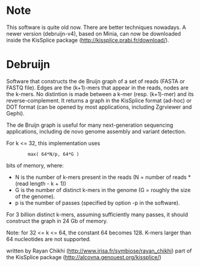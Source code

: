 Note
===

This software is quite old now. There are better techniques nowadays. A newer version (debruijn-v4), based on Minia, can now be downloaded inside the KisSplice package (http://kissplice.prabi.fr/download/). 

Debruijn
===

Software that constructs the de Bruijn graph of a set of reads (FASTA or FASTQ file).
Edges are the (k+1)-mers that appear in the reads, nodes are the k-mers.
No distintion is made between a k-mer (resp. (k+1)-mer) and its reverse-complement.
It returns a graph in the KisSplice format (ad-hoc) or DOT format (can be opened by 
most applications, including Zgrviewer and Gephi). 

The de Bruijn graph is useful for many next-generation sequencing applications,
including de novo genome assembly and variant detection.

For k <= 32, this implementation uses 

            max( 64*N/p, 64*G )

bits of memory, where:

- N is the number of k-mers present in the reads (N = number of reads * (read length - k + 1))  
- G is the number of distinct k-mers in the genome (G = roughly the size of the genome). 
- p is the number of passes (specified by option -p in the software). 

For 3 billion distinct k-mers, assuming sufficiently many passes, it should construct the graph in 24 Gb of memory. 

Note: for 32 <= k <= 64, the constant 64 becomes 128. K-mers larger than 64 nucleotides are not supported.

written by Rayan Chikhi (http://www.irisa.fr/symbiose/rayan_chikhi)
part of the KisSplice package (http://alcovna.genouest.org/kissplice/)
